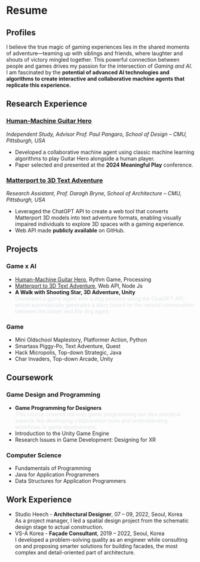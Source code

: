 # Resume

## Profiles
I believe the true magic of gaming experiences lies in the shared moments of adventure—teaming up with siblings and friends, where laughter and shouts of victory mingled together. This powerful connection between people and games drives my passion for the intersection of *Gaming and AI*. I am fascinated by the **potential of advanced AI technologies and algorithms to create interactive and collaborative machine agents that replicate this experience.**

## Research Experience
### [Human-Machine Guitar Hero](#human-machine-guitar-hero)
*Independent Study, Advisor Prof. Paul Pangaro, School of Design – CMU, Pittsburgh, USA*
- Developed a collaborative machine agent using classic machine learning algorithms to play Guitar Hero alongside a human player.
- Paper selected and presented at the **2024 Meaningful Play** conference.

### [Matterport to 3D Text Adventure](#matterport-3d-to-text-adventure)
*Research Assistant, Prof. Daragh Bryne, School of Architecture – CMU, Pittsburgh, USA*
- Leveraged the ChatGPT API to create a web tool that converts Matterport 3D models into text adventure formats, enabling visually impaired individuals to explore 3D spaces with a gaming experience.
- Web API made **publicly available** on GitHub.

## Projects
### Game x AI
- [Human-Machine Guitar Hero](#human-machine-guitar-hero), Rythm Game, Processing
- [Matterport to 3D Text Adventure](#matterport-3d-to-text-adventure), Web API, Node Js
- **A Walk with Shooting Star, 3D Adventure, Unity** \
  <font color="#dee2e6">Developed a game agent with a *dog persona* using the ChatGPT API, which automatically generates a diary based on the natural conversation between the player and the dog agent.</font>

### Game
- Mini Oldschool Maplestory, Platformer Action, Python
- Smartass Piggy-Po, Text Adventure, Quest
- Hack Micropolis, Top-down Strategic, Java
- Char Invaders, Top-down Arcade, Unity

## Coursework
### Game Design and Programming
- **Game Programming for Designers** \
  <font color="#dee2e6">This course covered not only game programming but also practical aspects like developing collaboration tools and understanding workflows in game development.</font> 
- Introduction to the Unity Game Engine
- Research Issues in Game Development: Designing for XR

### Computer Science
- Fundamentals of Programming
- Java for Application Programmers
- Data Structures for Application Programmers

## Work Experience
- Studio Heech - **Architectural Designer**, 07 – 09, 2022, Seoul, Korea \
  As a project manager, I led a spatial design project from the schematic design stage to actual construction.
- VS-A Korea - **Façade Consultant**, 2019 – 2022, Seoul, Korea \
  I developed a problem-solving quality as an engineer while consulting on and proposing smarter solutions for building facades, the most complex and detail-oriented part of architecture.
